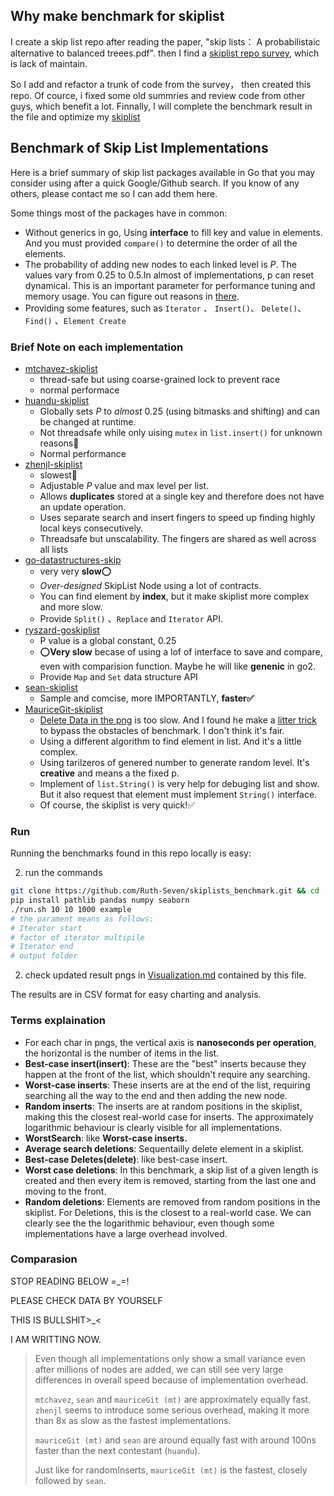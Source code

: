 ## Why make benchmark for skiplist

I create a skip list repo after reading the paper, "skip lists： A probabilistaic alternative to balanced treees.pdf". then I find a [skiplist repo survey](https://github.com/sean-public/skiplist-survey), which is lack of maintain.

So I add and refactor a trunk of code from the survey，   then created this repo. Of cource, i fixed some old summries and review code from other guys, which benefit a lot. Finnally, I will complete the benchmark result in the file and optimize my [skiplist](https://github.com/Ruth-Seven/skiplist)


## Benchmark of Skip List Implementations

Here is a brief summary of skip list packages available in Go that you may consider using after a quick Google/Github search. If you know of any others, please contact me so I can add them here.

Some things most of the packages have in common:

- Without generics in go, Using **interface** to fill key and value in elements. And you must provided `compare()` to determine the order of all the elements.
- The probability of adding new nodes to each linked level is *P*. The values vary from 0.25 to 0.5.In almost of implementations, p can reset dynamical. This is an important parameter for performance tuning and memory usage. You can figure out reasons in [there](https://15721.courses.cs.cmu.edu/spring2018/papers/08-oltpindexes1/pugh-skiplists-cacm1990.pdf).
- Providing some features, such as  `Iterator` 、 `Insert()`、 `Delete()`、`Find()` 、`Element Create`

### Brief Note on each implementation

- [mtchavez-skiplist](https://github.com/mtchavez/skiplist)
  - thread-safe but using coarse-grained lock to prevent race
  - normal performace
- [huandu-skiplist](https://github.com/huandu/skiplist)
  - Globally sets *P* to *almost* 0.25 (using bitmasks and shifting) and can be changed at runtime.
  - Not threadsafe while only uising `mutex` in `list.insert()` for unknown reasons📌
  - Normal performance
- [zhenjl-skiplist](https://github.com/zhenjl/skiplist)
  - slowest💊
  - Adjustable *P* value and max level per list.
  - Allows **duplicates** stored at a single key and therefore does not have an update operation.
  - Uses separate search and insert fingers to speed up finding highly local keys consecutively.
  - Threadsafe but unscalability. The fingers are shared as well across all lists
- [go-datastructures-skip](https://github.com/golang-collections/go-datastructures/slice/skip)
  - very very **slow**⭕️
  - *Over-designed* SkipList Node using a lot of contracts.
  - You can find element by **index**, but it make skiplist more complex and more slow.
  - Provide `Split()` 、`Replace` and `Iterator` API.
- [ryszard-goskiplist](https://github.com/ryszard/goskiplist)
  - P value is a global constant, 0.25
  - ⭕️**Very slow** becase of using a lof of interface to save and compare, even with comparision function. Maybe he will like **genenic** in go2.
  - Provide `Map` and `Set` data structure API
- [sean-skiplist](https://github.com/sean-public/fast-skiplist)
  - Sample and comcise, more IMPORTANTLY, **faster✅**
- [MauriceGit-skiplist](https://github.com/MauriceGit/skiplist)
  - [Delete Data in the png](https://github.com/MauriceGit/skiplist) is too slow. And I found he make a [litter trick](https://github.com/MauriceGit/skiplist-survey/blob/master/mtchavez.go) to bypass the obstacles of benchmark. I don't think it's fair.
  - Using a different algorithm to find element in list. And it's a little complex.
  - Using tarilzeros of genered number to generate random level. It's **creative** and means a the fixed p.
  - Implement of `list.String()` is very help for debuging list and show. But it also request that element must implement `String()` interface. 
  - Of course, the skiplist is very quick!✅

### Run

Running the benchmarks found in this repo locally is easy:

2. run the commands

```sh
git clone https://github.com/Ruth-Seven/skiplists_benchmark.git && cd ./skiplists_benchmark 
pip install pathlib pandas numpy seaborn 
./run.sh 10 10 1000 example  
# the parament means as follows:
# Iterator start 
# factor of iterator multipile
# Iterator end
# output folder
```

2. check updated result pngs in [Visualization.md](./example/png.md) contained by this file.

The results are in CSV format for easy charting and analysis.

### Terms explaination

- For each char in pngs, the vertical axis is **nanoseconds per operation**, the horizontal is the number of items in the list.
- **Best-case insert(insert)**: These are the "best" inserts because they happen at the front of the list, which shouldn't require any searching.
- **Worst-case inserts**: These inserts are at the end of the list, requiring searching all the way to the end and then adding the new node. 
- **Random inserts**: The inserts are at random positions in the skiplist, making this the closest real-world case for inserts. The approximately logarithmic behaviour is clearly visible for all implementations.
- **WorstSearch**: like **Worst-case inserts.** 
- **Average search deletions**: Sequentailly delete element in a skiplist.
- **Best-case Deletes(delete)**: like best-case insert.
- **Worst case deletions**:  In this benchmark, a skip list of a given length is created and then every item is removed, starting from the last one and moving to the front.
- **Random deletions**: Elements are removed from random positions in the skiplist. For Deletions, this is the closest to a real-world case. We can clearly see the the logarithmic behaviour, even though some implementations have a large overhead involved.



### Comparasion

STOP READING BELOW =_=!

PLEASE CHECK DATA BY YOURSELF

THIS IS BULLSHIT>_<

I AM WRITTING NOW.

> 
>
> Even though all implementations only show a small variance even after millions of nodes are added, we can still see very large differences in overall speed because of implementation overhead.
>
> 
>
> `mtchavez`, `sean` and `mauriceGit (mt)` are approximately equally fast. `zhenjl` seems to introduce some serious overhead, making it more than 8x as slow as the fastest implementations.
>
> 
>
> `mauriceGit (mt)` and `sean` are around equally fast with around 100ns faster than the next contestant (`huandu`).
>
> Just like for randomInserts, `mauriceGit (mt)` is the fastest, closely followed by `sean`.

